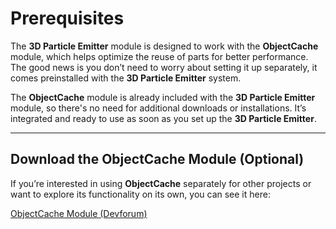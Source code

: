 # Prerequisites

The **3D Particle Emitter** module is designed to work  with the **ObjectCache** module, which helps optimize the reuse of parts for better performance. The good news is you don’t need to worry about setting it up separately, it comes preinstalled with the **3D Particle Emitter** system.

The **ObjectCache** module is already included with the **3D Particle Emitter** module, so there's no need for additional downloads or installations. It’s integrated and ready to use as soon as you set up the **3D Particle Emitter**.

---

## **Download the ObjectCache Module (Optional)**

If you’re interested in using **ObjectCache** separately for other projects or want to explore its functionality on its own, you can see it here:

<a href="https://devforum.roblox.com/t/objectcache-a-modern-blazing-fast-model-and-part-cache/3104112" target="_blank">ObjectCache Module (Devforum)</a>
